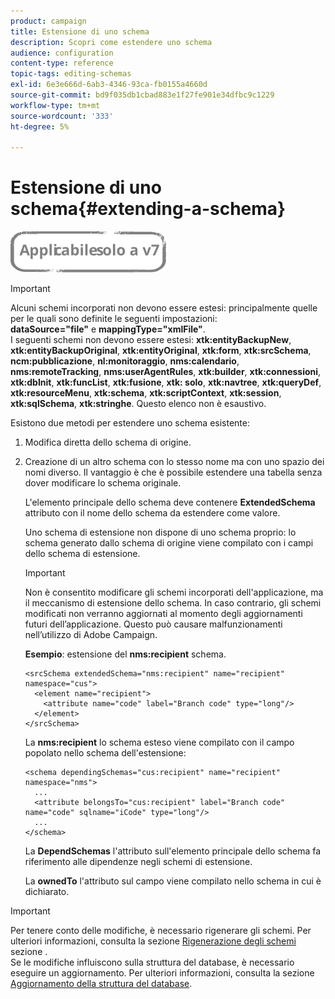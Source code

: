 ```yaml
---
product: campaign
title: Estensione di uno schema
description: Scopri come estendere uno schema
audience: configuration
content-type: reference
topic-tags: editing-schemas
exl-id: 6e3e666d-6ab3-4346-93ca-fb0155a4660d
source-git-commit: bd9f035db1cbad883e1f27fe901e34dfbc9c1229
workflow-type: tm+mt
source-wordcount: '333'
ht-degree: 5%

---
```


# Estensione di uno schema{#extending-a-schema}

![](../../assets/v7-only.svg)

>[!IMPORTANT]
>
>Alcuni schemi incorporati non devono essere estesi: principalmente quelle per le quali sono definite le seguenti impostazioni:\
>**dataSource=&quot;file&quot;** e **mappingType=&quot;xmlFile&quot;**.\
>I seguenti schemi non devono essere estesi: **xtk:entityBackupNew**, **xtk:entityBackupOriginal**, **xtk:entityOriginal**, **xtk:form**, **xtk:srcSchema**, **ncm:pubblicazione**, **nl:monitoraggio**, **nms:calendario**, **nms:remoteTracking**, **nms:userAgentRules**, **xtk:builder**, **xtk:connessioni**, **xtk:dbInit**, **xtk:funcList**, **xtk:fusione**, **xtk: solo**, **xtk:navtree**, **xtk:queryDef**, **xtk:resourceMenu**, **xtk:schema**, **xtk:scriptContext**, **xtk:session**, **xtk:sqlSchema**, **xtk:stringhe**.
>Questo elenco non è esaustivo.

Esistono due metodi per estendere uno schema esistente:

1. Modifica diretta dello schema di origine.
1. Creazione di un altro schema con lo stesso nome ma con uno spazio dei nomi diverso. Il vantaggio è che è possibile estendere una tabella senza dover modificare lo schema originale.

   L&#39;elemento principale dello schema deve contenere **ExtendedSchema** attributo con il nome dello schema da estendere come valore.

   Uno schema di estensione non dispone di uno schema proprio: lo schema generato dallo schema di origine viene compilato con i campi dello schema di estensione.

   >[!IMPORTANT]
   >
   >Non è consentito modificare gli schemi incorporati dell&#39;applicazione, ma il meccanismo di estensione dello schema. In caso contrario, gli schemi modificati non verranno aggiornati al momento degli aggiornamenti futuri dell’applicazione. Questo può causare malfunzionamenti nell’utilizzo di Adobe Campaign.

   **Esempio**: estensione del **nms:recipient** schema.

   ```
   <srcSchema extendedSchema="nms:recipient" name="recipient" namespace="cus">
     <element name="recipient">
       <attribute name="code" label="Branch code" type="long"/>
     </element>
   </srcSchema>
   ```

   La **nms:recipient** lo schema esteso viene compilato con il campo popolato nello schema dell&#39;estensione:

   ```
   <schema dependingSchemas="cus:recipient" name="recipient" namespace="nms">
     ...
     <attribute belongsTo="cus:recipient" label="Branch code" name="code" sqlname="iCode" type="long"/>
     ...
   </schema>
   ```

   La **DependSchemas** l&#39;attributo sull&#39;elemento principale dello schema fa riferimento alle dipendenze negli schemi di estensione.

   La **ownedTo** l&#39;attributo sul campo viene compilato nello schema in cui è dichiarato.

>[!IMPORTANT]
>
>Per tenere conto delle modifiche, è necessario rigenerare gli schemi. Per ulteriori informazioni, consulta la sezione [Rigenerazione degli schemi](../../configuration/using/regenerating-schemas.md) sezione .\
>Se le modifiche influiscono sulla struttura del database, è necessario eseguire un aggiornamento. Per ulteriori informazioni, consulta la sezione [Aggiornamento della struttura del database](../../configuration/using/updating-the-database-structure.md).
